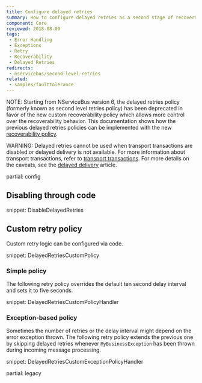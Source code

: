 ```yaml
---
title: Configure delayed retries
summary: How to configure delayed retries as a second stage of recoverability.
component: Core
reviewed: 2018-08-09
tags:
 - Error Handling
 - Exceptions
 - Retry
 - Recoverability
 - Delayed Retries
redirects:
 - nservicebus/second-level-retries
related:
 - samples/faulttolerance
---
```


NOTE: Starting from NServiceBus version 6, the delayed retries policy (formerly known as second level retries policy) has been deprecated in favor of the new custom recoverability policy which allows more control over the recoverability behavior. This documentation shows how the previous delayed retries policies can be implemented with the new [recoverability policy](/nservicebus/recoverability/custom-recoverability-policy.md).

WARNING: Delayed retries cannot be used when transport transactions are disabled or delayed delivery is not available. For more information about transport transactions, refer to [transport transactions](/transports/transactions.md). For more details on the caveats, see the [delayed delivery](/nservicebus/messaging/delayed-delivery.md#caveats) article.

partial: config


## Disabling through code

snippet: DisableDelayedRetries


## Custom retry policy

Custom retry logic can be configured via code.

snippet: DelayedRetriesCustomPolicy


### Simple policy

The following retry policy overrides the default ten second delay interval and sets it to five seconds.

snippet: DelayedRetriesCustomPolicyHandler


### Exception-based policy

Sometimes the number of retries or the delay interval might depend on the error exception thrown. The following retry policy extends the previous one by skipping delayed retries whenever `MyBusinessException` has been thrown during incoming message processing.

snippet: DelayedRetriesCustomExceptionPolicyHandler


partial: legacy

